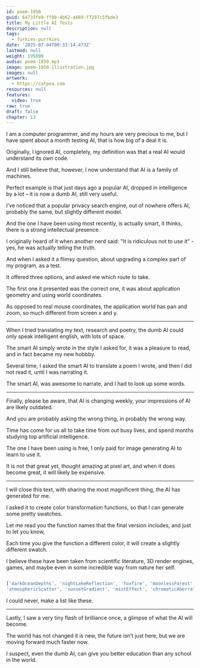 ```yaml
---
id: poem-1950
guid: 64733fe9-ff0b-4b62-a669-f7297c5fbde3
title: My Little AI Tests
description: null
tags:
  - furkies-purrkies
date: '2025-07-04T00:33:14.473Z'
lastmod: null
weight: 195000
audio: poem-1950.mp3
image: poem-1950-illustration.jpg
images: null
artwork:
  - https://catpea.com
resources: null
features:
  video: true
raw: true
draft: false
chapter: 13
---
```


I am a computer programmer, and my hours are very precious to me,
but I have spent about a month testing AI, that is how big of a deal it is.

Originally, I ignored AI, completely,
my definition was that a real AI would understand its own code.

And I still believe that, however,
I now understand that AI is a family of machines.

Perfect example is that just days ago a popular AI,
dropped in intelligence by a lot – it is now a dumb AI, still very useful.

I’ve noticed that a popular privacy search engine,
out of nowhere offers AI, probably the same, but slightly different model.

And the one I have been using most recently, is actually smart,
it thinks, there is a strong intellectual presence.

I originally heard of it when another nerd said:
"It is ridiculous not to use it" - yes, he was actually telling the truth.

And when I asked it a flimsy question,
about upgrading a complex part of my program, as a test.

It offered three options,
and asked me which route to take.

The first one it presented was the correct one,
it was about application geometry and using world coordinates.

As opposed to real mouse coordinates,
the application world has pan and zoom, so much different from screen x and y.

---

When I tried translating my text, research and poetry,
the dumb AI could only speak intelligent english, with lots of space.

The smart AI simply wrote in the style I asked for,
it was a pleasure to read, and in fact became my new hobbby.

Several time, I asked the smart AI to translate a poem I wrote,
and then I did not read it, until I was narrating it.

The smart AI, was awesome to narrate,
and I had to look up some words.

---

Finally, please be aware, that AI is changing weekly,
your impressions of AI are likely outdated.

And you are probably asking the wrong thing,
in probably the wrong way.

Time has come for us all to take time from out busy lives,
and spend months studying top artificial intelligence.

The one I have been using is free,
I only paid for image generating AI to learn to use it.

It is not that great yet, thought amazing at pixel art,
and when it does become great, it will likely be expensive.

---

I will close this text, with sharing the most magnificent thing,
the AI has generated for me.

I asked it to create color transformation functions,
so that I can generate some pretty swatches.

Let me read you the function names that the final version includes,
and just to let you know,

Each time you give the function a different color,
it will create a slightly different swatch.

I believe these have been taken from scientific literature, 3D render engines,
games, and maybe even in some incredible way from nature her self.

```js

['darkOceanDepths', 'nightLakeReflection', 'foxfire', 'moonlessForest', 'deepCaveAmbient', 'terminatorVision', 'predatorThermal', 'nightVisionGoggles', 'cyberpunkNeon', 'ghostlySpectral', 'nebulaDust', 'plutoAtmosphere', 'blackHoleAccretion', 'voidCold', 'cosmicRadiation',
'atmosphericScatter', 'sunsetGradient', 'mistEffect', 'chromaticAberration', 'iridescence', 'oilSlick', 'soapBubble', 'prismDispersion', 'sunlightTransform', 'moonlightTransform', 'starlight', 'bioluminescence', 'butterflyWing', 'firefly', 'underwaterCaustics', 'deepSeaGlow', 'auroraTransform', 'lightning', 'canopyFilter', 'xenCrystal', 'gravityGun', 'combine', 'headcrabInfestation', 'lambdaCore', 'portalEnergy', 'radioactive']

```

I could never,
make a list like these.

---

Lastly, I saw a very tiny flash of brilliance once,
a glimpse of what the AI will become.

The world has not changed it is new,
the future isn’t just here, but we are moving forward much faster now.

I suspect, even the dumb AI,
can give you better education than any school in the world.
